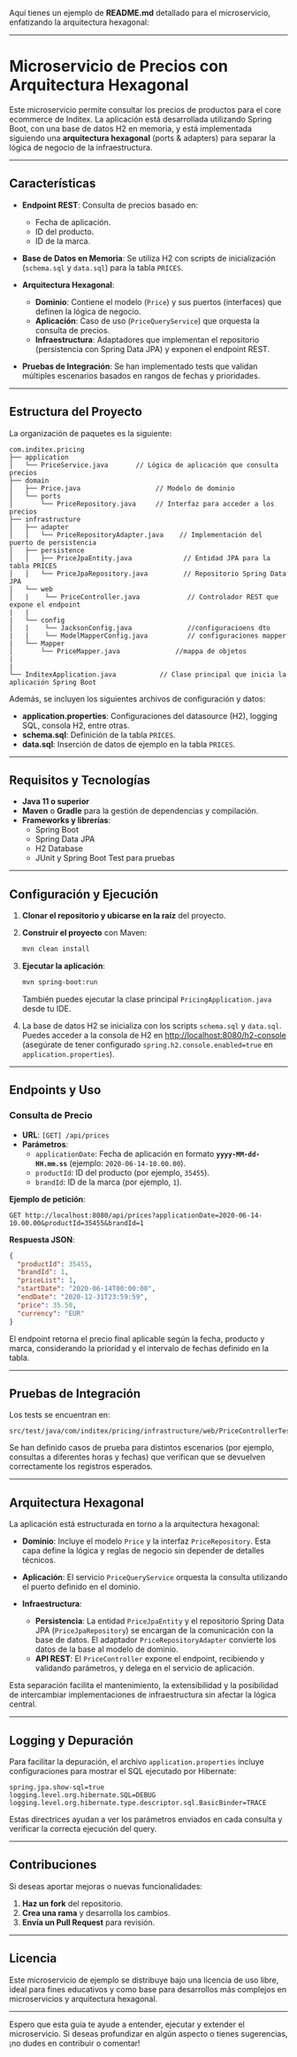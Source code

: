 Aquí tienes un ejemplo de **README.md** detallado para el microservicio, enfatizando la arquitectura hexagonal:

---

# Microservicio de Precios con Arquitectura Hexagonal

Este microservicio permite consultar los precios de productos para el core ecommerce de Inditex. La aplicación está desarrollada utilizando Spring Boot, con una base de datos H2 en memoria, y está implementada siguiendo una **arquitectura hexagonal** (ports & adapters) para separar la lógica de negocio de la infraestructura.

---

## Características

- **Endpoint REST**: Consulta de precios basado en:
    - Fecha de aplicación.
    - ID del producto.
    - ID de la marca.

- **Base de Datos en Memoria**: Se utiliza H2 con scripts de inicialización (`schema.sql` y `data.sql`) para la tabla `PRICES`.

- **Arquitectura Hexagonal**:
    - **Dominio**: Contiene el modelo (`Price`) y sus puertos (interfaces) que definen la lógica de negocio.
    - **Aplicación**: Caso de uso (`PriceQueryService`) que orquesta la consulta de precios.
    - **Infraestructura**: Adaptadores que implementan el repositorio (persistencia con Spring Data JPA) y exponen el endpoint REST.

- **Pruebas de Integración**: Se han implementado tests que validan múltiples escenarios basados en rangos de fechas y prioridades.

---

## Estructura del Proyecto

La organización de paquetes es la siguiente:

```
com.inditex.pricing
├── application
│   └── PriceService.java       // Lógica de aplicación que consulta precios
├── domain
│   ├── Price.java                   // Modelo de dominio
│   └── ports
│       └── PriceRepository.java     // Interfaz para acceder a los precios
├── infrastructure
│   ├── adapter
│   │   └── PriceRepositoryAdapter.java    // Implementación del puerto de persistencia
│   ├── persistence
│   │   ├── PriceJpaEntity.java             // Entidad JPA para la tabla PRICES
│   │   └── PriceJpaRepository.java         // Repositorio Spring Data JPA
│   └── web
│   |    └── PriceController.java            // Controlador REST que expone el endpoint
|   |
|   └── config
│   |    └── JacksonConfig.java              //configuracioens dto 
|   |    └── ModelMapperConfig.java          // configuraciones mapper
|   └── Mapper
│       └── PriceMapper.java              //mappa de objetos
|       
|    
└── InditexApplication.java           // Clase principal que inicia la aplicación Spring Boot
```

Además, se incluyen los siguientes archivos de configuración y datos:

- **application.properties**: Configuraciones del datasource (H2), logging SQL, consola H2, entre otras.
- **schema.sql**: Definición de la tabla `PRICES`.
- **data.sql**: Inserción de datos de ejemplo en la tabla `PRICES`.

---

## Requisitos y Tecnologías

- **Java 11 o superior**
- **Maven** o **Gradle** para la gestión de dependencias y compilación.
- **Frameworks y librerías**:
    - Spring Boot
    - Spring Data JPA
    - H2 Database
    - JUnit y Spring Boot Test para pruebas

---

## Configuración y Ejecución

1. **Clonar el repositorio y ubicarse en la raíz** del proyecto.

2. **Construir el proyecto** con Maven:

   ```bash
   mvn clean install
   ```

3. **Ejecutar la aplicación**:

   ```bash
   mvn spring-boot:run
   ```

   También puedes ejecutar la clase principal `PricingApplication.java` desde tu IDE.

4. La base de datos H2 se inicializa con los scripts `schema.sql` y `data.sql`. Puedes acceder a la consola de H2 en [http://localhost:8080/h2-console](http://localhost:8080/h2-console) (asegúrate de tener configurado `spring.h2.console.enabled=true` en `application.properties`).

---

## Endpoints y Uso

### Consulta de Precio

- **URL**: `[GET] /api/prices`
- **Parámetros**:
    - `applicationDate`: Fecha de aplicación en formato **`yyyy-MM-dd-HH.mm.ss`** (ejemplo: `2020-06-14-10.00.00`).
    - `productId`: ID del producto (por ejemplo, `35455`).
    - `brandId`: ID de la marca (por ejemplo, `1`).

**Ejemplo de petición**:

```http
GET http://localhost:8080/api/prices?applicationDate=2020-06-14-10.00.00&productId=35455&brandId=1
```

**Respuesta JSON**:

```json
{
  "productId": 35455,
  "brandId": 1,
  "priceList": 1,
  "startDate": "2020-06-14T00:00:00",
  "endDate": "2020-12-31T23:59:59",
  "price": 35.50,
  "currency": "EUR"
}
```

El endpoint retorna el precio final aplicable según la fecha, producto y marca, considerando la prioridad y el intervalo de fechas definido en la tabla.

---

## Pruebas de Integración

Los tests se encuentran en:

```
src/test/java/com/inditex/pricing/infrastructure/web/PriceControllerTest.java
```

Se han definido casos de prueba para distintos escenarios (por ejemplo, consultas a diferentes horas y fechas) que verifican que se devuelven correctamente los registros esperados.

---

## Arquitectura Hexagonal

La aplicación está estructurada en torno a la arquitectura hexagonal:

- **Dominio**: Incluye el modelo `Price` y la interfaz `PriceRepository`. Esta capa define la lógica y reglas de negocio sin depender de detalles técnicos.

- **Aplicación**: El servicio `PriceQueryService` orquesta la consulta utilizando el puerto definido en el dominio.

- **Infraestructura**:
    - **Persistencia**: La entidad `PriceJpaEntity` y el repositorio Spring Data JPA (`PriceJpaRepository`) se encargan de la comunicación con la base de datos. El adaptador `PriceRepositoryAdapter` convierte los datos de la base al modelo de dominio.
    - **API REST**: El `PriceController` expone el endpoint, recibiendo y validando parámetros, y delega en el servicio de aplicación.

Esta separación facilita el mantenimiento, la extensibilidad y la posibilidad de intercambiar implementaciones de infraestructura sin afectar la lógica central.

---

## Logging y Depuración

Para facilitar la depuración, el archivo `application.properties` incluye configuraciones para mostrar el SQL ejecutado por Hibernate:

```properties
spring.jpa.show-sql=true
logging.level.org.hibernate.SQL=DEBUG
logging.level.org.hibernate.type.descriptor.sql.BasicBinder=TRACE
```

Estas directrices ayudan a ver los parámetros enviados en cada consulta y verificar la correcta ejecución del query.

---

## Contribuciones

Si deseas aportar mejoras o nuevas funcionalidades:

1. **Haz un fork** del repositorio.
2. **Crea una rama** y desarrolla los cambios.
3. **Envía un Pull Request** para revisión.

---

## Licencia

Este microservicio de ejemplo se distribuye bajo una licencia de uso libre, ideal para fines educativos y como base para desarrollos más complejos en microservicios y arquitectura hexagonal.

---

Espero que esta guía te ayude a entender, ejecutar y extender el microservicio. Si deseas profundizar en algún aspecto o tienes sugerencias, ¡no dudes en contribuir o comentar!
